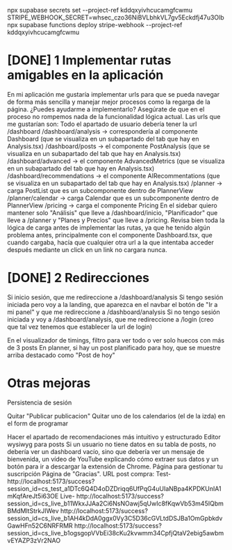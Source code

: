 npx supabase secrets set --project-ref kddqxyivhcucamgfcwmu STRIPE_WEBHOOK_SECRET=whsec_czo36NiBVLbhkVL7gv5Eckdfj47u3Olb
npx supabase functions deploy stripe-webhook --project-ref kddqxyivhcucamgfcwmu

# [DONE] 1 Implementar rutas amigables en la aplicación
En mi aplicación me gustaría implementar urls para que se pueda navegar de forma más sencilla y manejar mejor procesos como la regarga de la página. ¿Puedes ayudarme a implementarlo?
Asegúrate de que en el proceso no rompemos nada de la funcionalidad lógica actual.
Las urls que me gustarían son:
Todo el apartado de usuario debería tener la url /dashboard
/dashboard/analysis -> correspondería al componente Dashboard (que se visualiza en un subapartado del tab que hay en Analysis.tsx)
/dashboard/posts -> el componente PostAnalysis (que se visualiza en un subapartado del tab que hay en Analysis.tsx)
/dashboard/advanced -> el componente AdvancedMetrics (que se visualiza en un subapartado del tab que hay en Analysis.tsx)
/dashboard/recommendations -> el componente AIRecommentations (que se visualiza en un subapartado del tab que hay en Analysis.tsx)
/planner -> carga PostList que es un subcomponente dentro de PlannerView
/planner/calendar -> carga Calendar que es un subcomponente dentro de PlannerView
/pricing -> carga el componente Pricing
En el sidebar quiero mantener solo "Análisis" que lleve a /dashboard/inicio, "Planificador" que lleve a /planner y "Planes y Precios" que lleve a /pricing.
Revisa bien toda la lógica de carga antes de implementar las rutas, ya que he tenido algún problema antes, principalmente con el componente Dashboard.tsx, que cuando cargaba, hacía que cualquier otra url a la que intentaba acceder después mediante un click en un link no cargara nunca.

# [DONE] 2 Redirecciones
Si inicio sesión, que me redireccione a /dashboard/analysis
Si tengo sesión iniciada pero voy a la landing, que aparezca en el navbar el botón de "Ir a mi panel" y que me redireccione a /dashboard/analysis
Si no tengo sesión iniciada y voy a /dashboard/analysis, que me redireccione a /login (creo que tal vez tenemos que establecer la url de login)


En el visualizador de timings, filtro para ver todo o ver solo huecos con más de 3 posts
En planner, si hay un post planificado para hoy, que se muestre arriba destacado como "Post de hoy"


# Otras mejoras
Persistencia de sesión

Quitar "Publicar publicacion"
Quitar uno de los calendarios (el de la izda) en el form de programar


Hacer el apartado de recomendaciones más intuitivo y estructurado
Editor wysiwyg para posts
Si un usuario no tiene datos en su tabla de posts, no debería ver un dashboard vacío, sino que debería ver un mensaje de bienvenida, un vídeo de YouTube explicando cómo extraer sus datos y un botón para ir a descargar la extensión de Chrome.
Página para gestionar tu suscripción
Página de "Gracias". URL post compra:
    Test-  http://localhost:5173/success?session_id=cs_test_a1DTc6Q4D4oDZDriqq6UfPqG4uUIaNBpa4KPDKUnIA1mKqfAreJt5i63OE
    Live- http://localhost:5173/success?session_id=cs_live_b11WkxJJAa2Ci6NsNOawj5qUwIc8fKqwVb53m45IQbmBMdMltStrkJIWev
    http://localhost:5173/success?session_id=cs_live_b1AH4kDdA0ggx0Vy3C5D36cGVLtdDSJBa1OmGpbkdvGawHFn52C6NRFRMR
    http://localhost:5173/success?session_id=cs_live_b1ogsgopVVbEi38cKu2kvwmm34CpfjQtaV2ebig5awbmvEYAZP3zVr2NAO






